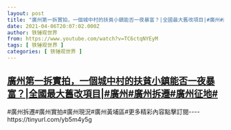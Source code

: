 ```yaml
---
layout: post
title: "廣州第一拆實拍，一個城中村的扶貧小鎮能否一夜暴富？|全國最大舊改項目|#廣州​#廣州拆遷​#廣州征地#"
date: 2021-04-06T20:07:02.000Z
author: 铁锤观世界
from: https://www.youtube.com/watch?v=TC6ctqNYEyM
tags: [ 铁锤观世界 ]
categories: [ 铁锤观世界 ]
---
```

<!--1617739622000-->
[廣州第一拆實拍，一個城中村的扶貧小鎮能否一夜暴富？|全國最大舊改項目|#廣州​#廣州拆遷​#廣州征地#](https://www.youtube.com/watch?v=TC6ctqNYEyM)
------

<div>
#廣州拆遷#廣州實拍#廣州現況#廣州黃埔區#更多精彩內容點擊訂閱----https://tinyurl.com/yb5m4y5g
</div>
